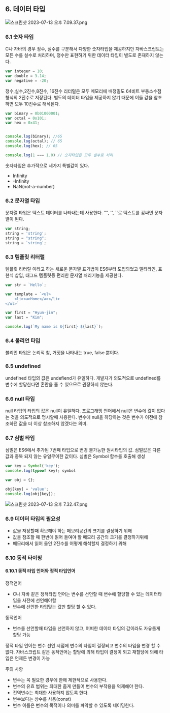 ## 6. 데이터 타입
![스크린샷 2023-07-13 오후 7.09.37.png](..%2F..%2F..%2F..%2F..%2F..%2Fvar%2Ffolders%2F0l%2Fxt1n2hw95pbck3jvgpk9lp840000gn%2FT%2FTemporaryItems%2FNSIRD_screencaptureui_GAQCHh%2F%EC%8A%A4%ED%81%AC%EB%A6%B0%EC%83%B7%202023-07-13%20%EC%98%A4%ED%9B%84%207.09.37.png)

### 6.1 숫자 타입
C나 자바의 경우 정수, 실수를 구분해서 다양한 숫자타입을 제공하지만 자바스크립트는 모든 수를 실수로 처리하며, 정수만 표현하기 위한 데이터 타입이 별도로 존재하지 않는다.

```js
var integer = 10;
var double = 3.14;
var negative = -20;
```
정수,실수,2진수,8진수, 16진수 리터럴은 모두 메모리에 배정밀도 64비트 부동소수점 형식의 2진수로 저장된다. 별도의 데이터 타입을 제공하지 않기 때문에 이들 값을 참조하면 모두 10진수로 해석된다.

```js
var binary = 0b01000001;
var octal = 0o101;
var hex = 0x41;


console.log(binary); //65
console.log(octal); // 65
console.log(hex); // 65

console.log(1 === 1.0) // 숫자타입은 모두 실수로 처리
```
숫자타입은 추가적으로 세가지 특별값이 있다.
- Infinity
- -Infinity
- NaN(not-a-number)

### 6.2 문자열 타입
문자열 타입은 텍스트 데이터를 나타내는데 사용한다. "", '', ``로 텍스트를 감싸면 문자열이 된다.

```js
var string;
string = 'string';
string = "string";
string = `string`;
```

### 6.3 템플릿 리터럴
템플릿 리터럴 이라고 하는 새로운 문자열 표기법이 ES6부터 도입되었고 멀티라인, 표현식 삽입, 태그드 템플릿등 편리한 문자열 처리기능을 제공한다.

```js
var str = `Hello`;

var template = `<ul> 
    <li><a>Home</a></li>
</ul>`

var first = "Hyun-jin";
var last = "Kim";

console.log(`My name is ${first} ${last}`);
```

### 6.4 불리언 타입
불리언 타입은 논리적 참, 거짓을 나타내는 true, false 뿐이다.

### 6.5 undefined
undefined 타입의 값은 undefiend가 유일하다.
개발자가 의도적으로 undefined를 변수에 할당한다면 혼란을 줄 수 있으므로 권장하지 않는다.

### 6.6 null 타입
null 타입의 타입의 값은 null이 유일하다.
프로그래밍 언어에서 null은 변수에 값이 없다는 것을 의도적으로 명시할때 사용한다. 변수에 null을 하당하는 것은 변수가 이전에 참조하던 값을 더 이상 참조하지 않겠다는 의미.

### 6.7 심벌 타입
심벌은 ES6에서 추가된 7번째 타입으로 변경 불가능한 원시타입의 값. 심벌값은 다른 값과 중복 되지 않는 유일무이한 값이다.
심벌은 Symbol 함수를 호출해 생성

```js
var key = Symbol('key');
console.log(typeof key); symbol

var obj = {};

obj[key] = 'value';
console.log(obj[key]);
```
![스크린샷 2023-07-13 오후 7.32.47.png](..%2F..%2F..%2F..%2F..%2F..%2Fvar%2Ffolders%2F0l%2Fxt1n2hw95pbck3jvgpk9lp840000gn%2FT%2FTemporaryItems%2FNSIRD_screencaptureui_t8G3PG%2F%EC%8A%A4%ED%81%AC%EB%A6%B0%EC%83%B7%202023-07-13%20%EC%98%A4%ED%9B%84%207.32.47.png)

### 6.9 데이터 타입의 필요성
- 값을 저장할때 확보해야 하는 메모리공간의 크기를 결정하기 위해
- 값을 참조할 때 한번에 읽어 들여야 할 메모리 공간의 크기를 결정하기위해
- 메모리에서 읽어 들인 2진수를 어떻게 해석할지 결정하기 위해

### 6.10 동적 타이핑

#### 6.10.1 동적 타입 언어와 정적 타입언어
정적언어
- C나 자바 같은 정적타입 언어는 변수를 선언할 때 변수에 할당할 수 있는 데이터타입을 사전에 선언해야함
- 변수에 선언한 타입맞는 값만 할당 할 수 있다.

동적언어
- 변수를 선언할때 타입을 선언하지 않고, 어떠한 데이터 타입의 값이라도 자유롭게 할당 가능

정적 타입 언어는 변수 선언 시점에 변수의 타입이 결정되고 변수의 타입을 변경 할 수 없다. 
자바스크립트 같은 동적언어는 할당에 의해 타입이 결정이 되고 재할당에 의해 타입은 언제든 변경이 가능

주의 사항
- 변수는 꼭 필요한 경우에 한해 제한적으로 사용한다.
- 변수의 유효 범위는 최대한 좁게 만들어 변수의 부작용을 억제해야 한다.
- 전역변수는 최대한 사용하지 않도록 한다.
- 변수보다는 상수를 사용(const)
- 변수 이름은 변수의 목적이나 의미를 파악할 수 있도록 네이밍한다.


